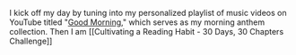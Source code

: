 I kick off my day by tuning into my personalized playlist of music videos on YouTube titled "[Good Morning](https://www.youtube.com/playlist?list=PLhiADRAs3DOKpFSed7ZCkLA3oYwNWXFQN)," which serves as my morning anthem collection. Then I am [[Cultivating a Reading Habit - 30 Days, 30 Chapters Challenge]] 